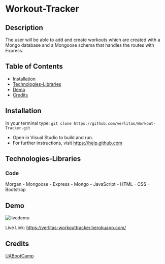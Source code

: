 # Workout-Tracker

## Description
The user will be able to add and create workouts which are created with a Mongo database and a Mongoose schema that handles the routes with Express.

## Table of Contents
* [Installation](#installation)
* [Technologies-Libraries](#technologies-libraries)
* [Demo](#demo)
* [Credits](#credits)

## Installation
In your terminal type: 
```git clone https://github.com/verlitas/Workout-Tracker.git```
* Open in Visual Studio to build and run.
* For further instructions, visit https://help.github.com

## Technologies-Libraries
### Code
Morgan - Mongoose - Express - Mongo - JavaScript - HTML - CSS - Bootstrap

## Demo
![livedemo](public/img/workout.gif)

Live Link: https://verlitas-workouttracker.herokuapp.com/

## Credits
[UABootCamp](https://bootcamp.ce.arizona.edu/coding/)
